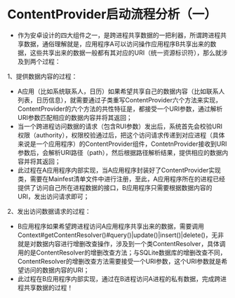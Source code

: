 # ContentProvider启动流程分析（一）
-  作为安卓设计的四大组件之一，是跨进程共享数据的一把利器，所谓跨进程共享数据，通俗理解就是，应用程序A可以访问操作应用程序B共享出来的数据，这些共享出来的数据一般都有其对应的URI（统一资源标识符），那么就涉及到两个过程：<br>

 1、提供数据内容的过程：
   -    A应用（比如系统联系人，日历）如果希望共享自己的数据内容（比如联系人列表，日历信息），就需要通过子类重写ContentProvider六个方法来实现，ContentProvider的六个方法的共性特征是，都接受一个URI参数，通过解析URI参数匹配相应的数据内容并将其返回；
   -   当一个跨进程访问数据的请求（包含RUI参数）发出后，系统首先会校验URI权限（authority），权限校验通过后，把这个访问请求传递到对应进程（具体来说是一个应用程序）的ContentProvider组件，ContetnProvider接收到URI参数后，会解析URI路径（path），然后根据路径解析结果，提供相应的数据内容并将其返回；
   -    此过程在A应用程序内部实现，当A应用程序封装好了ContentProvider实现类，需要在Mainfest清单文件中进行注册，至此，A应用程序所在的进程已经提供了访问自己所在进程数据的接口，B应用程序只需要根据数据内容的URI，发出访问请求即可；<br>

 2、发出访问数据请求的过程：
   -   B应用程序如果希望跨进程访问A应用程序共享出来的数据，需要调用Context#getContentResolver()#query()|update()|insert()|delete()，无非就是对数据内容进行增删改查操作，涉及到一个类ContentResolver，具体调用的是ContentResolver的增删改查方法；与SQLite数据库的增删改查不同，ContentResolver的增删改查方法需要接受一个URI参数，这个URI参数就是希望访问的数据内容的URI；
   -   此过程在B应用程序内部实现，通过在B进程访问A进程的私有数据，完成跨进程共享数据的过程！
